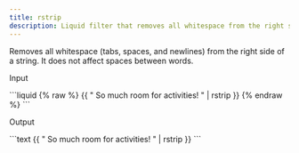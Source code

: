 ```yaml
---
title: rstrip
description: Liquid filter that removes all whitespace from the right side of a string.
---
```


Removes all whitespace (tabs, spaces, and newlines) from the right side of a string. It does not affect spaces between words.

<p class="code-label">Input</p>
```liquid
{% raw %}
{{ "          So much room for activities!          " | rstrip }}
{% endraw %}
```

<p class="code-label">Output</p>
```text
{{ "          So much room for activities!          " | rstrip }}
```
